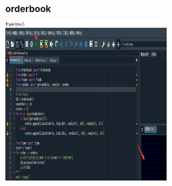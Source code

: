 ﻿# orderbook
<img src="https://github.com/zgfzgf/orderbook/blob/master/sypder.png" width="1150px" height="500px"/>
